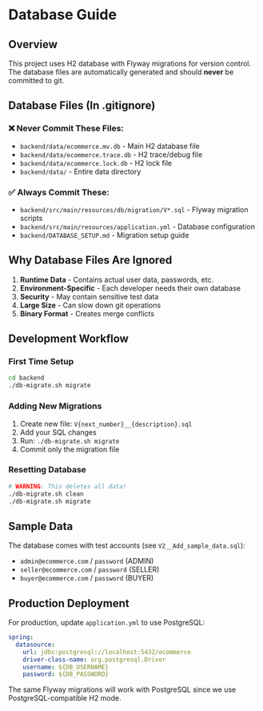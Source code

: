 # Database Guide

## Overview

This project uses H2 database with Flyway migrations for version control. The database files are automatically generated and should **never** be committed to git.

## Database Files (In .gitignore)

### ❌ **Never Commit These Files:**
- `backend/data/ecommerce.mv.db` - Main H2 database file  
- `backend/data/ecommerce.trace.db` - H2 trace/debug file
- `backend/data/ecommerce.lock.db` - H2 lock file
- `backend/data/` - Entire data directory

### ✅ **Always Commit These:**
- `backend/src/main/resources/db/migration/V*.sql` - Flyway migration scripts
- `backend/src/main/resources/application.yml` - Database configuration
- `backend/DATABASE_SETUP.md` - Migration setup guide

## Why Database Files Are Ignored

1. **Runtime Data** - Contains actual user data, passwords, etc.
2. **Environment-Specific** - Each developer needs their own database
3. **Security** - May contain sensitive test data
4. **Large Size** - Can slow down git operations
5. **Binary Format** - Creates merge conflicts

## Development Workflow

### First Time Setup
```bash
cd backend
./db-migrate.sh migrate
```

### Adding New Migrations
1. Create new file: `V{next_number}__{description}.sql`
2. Add your SQL changes
3. Run: `./db-migrate.sh migrate`
4. Commit only the migration file

### Resetting Database
```bash
# WARNING: This deletes all data!
./db-migrate.sh clean
./db-migrate.sh migrate
```

## Sample Data

The database comes with test accounts (see `V2__Add_sample_data.sql`):
- `admin@ecommerce.com` / `password` (ADMIN)
- `seller@ecommerce.com` / `password` (SELLER)  
- `buyer@ecommerce.com` / `password` (BUYER)

## Production Deployment

For production, update `application.yml` to use PostgreSQL:
```yaml
spring:
  datasource:
    url: jdbc:postgresql://localhost:5432/ecommerce
    driver-class-name: org.postgresql.Driver
    username: ${DB_USERNAME}
    password: ${DB_PASSWORD}
```

The same Flyway migrations will work with PostgreSQL since we use PostgreSQL-compatible H2 mode.